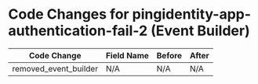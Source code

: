 # Code Changes for pingidentity-app-authentication-fail-2 (Event Builder)

| Code Change | Field Name | Before | After |
|-------------|------------|--------|-------|
| removed_event_builder | N/A | N/A | N/A |